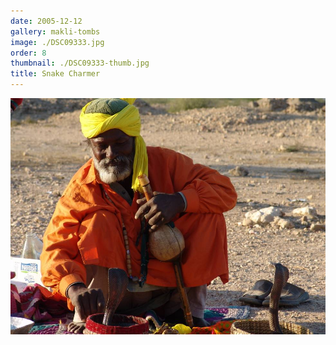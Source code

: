 ```yaml
---
date: 2005-12-12
gallery: makli-tombs
image: ./DSC09333.jpg
order: 8
thumbnail: ./DSC09333-thumb.jpg
title: Snake Charmer
---
```


![Snake Charmer](./DSC09333.jpg)